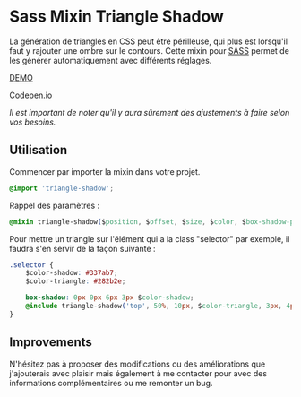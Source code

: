 # Sass Mixin Triangle Shadow

La génération de triangles en CSS peut être périlleuse, qui plus est lorsqu'il faut y rajouter une ombre sur le contours.
Cette mixin pour [SASS](http://sass-lang.com/) permet de les générer automatiquement avec différents réglages.

[DEMO](http://guillaumebriday.fr/lab/Sass-Mixin-Triangle-Shadow/)

[Codepen.io](http://codepen.io/ZiiCEagle/pen/obyGaX)

*Il est important de noter qu'il y aura sûrement des ajustements à faire selon vos besoins.*

## Utilisation

Commencer par importer la mixin dans votre projet.

```css
@import 'triangle-shadow';
```

Rappel des paramètres :
```css
@mixin triangle-shadow($position, $offset, $size, $color, $box-shadow-pos, $box-shadow-blur, $box-shadow-color);
```

Pour mettre un triangle sur l'élément qui a la class "selector" par exemple, il faudra s'en servir de la façon suivante :
```css
.selector {
    $color-shadow: #337ab7;
    $color-triangle: #282b2e;

    box-shadow: 0px 0px 6px 3px $color-shadow;
    @include triangle-shadow('top', 50%, 10px, $color-triangle, 3px, 4px, $color-shadow);
}
```

## Improvements

N'hésitez pas à proposer des modifications ou des améliorations que j'ajouterais avec plaisir mais également à me contacter pour avec des informations complémentaires ou me remonter un bug.
